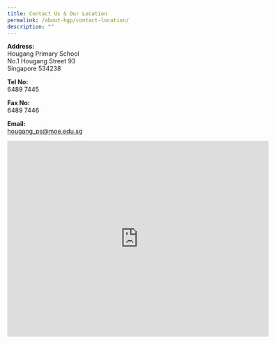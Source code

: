 ```yaml
---
title: Contact Us & Our Location
permalink: /about-hgp/contact-location/
description: ""
---
```

<p><strong>Address:</strong><br />Hougang Primary School<br />No.1 Hougang Street 93<br />Singapore 534238</p>
<p><strong>Tel No:</strong> <br />6489 7445</p>
<p><strong>Fax No:</strong><br />6489 7446&nbsp;</p>
<p><strong>Email:</strong><br /><a href="mailto:hougang_ps@moe.edu.sg">hougang_ps@moe.edu.sg</a></p>
<p><iframe src="https://www.google.com/maps/embed?pb=!1m18!1m12!1m3!1d3988.6644011961225!2d103.8786816142652!3d1.3780317618693088!2m3!1f0!2f0!3f0!3m2!1i1024!2i768!4f13.1!3m3!1m2!1s0x31da1644a2db98d3%3A0x2d070fd6ef8164e9!2sHougang+Primary+School!5e0!3m2!1sen!2ssg!4v1547441314864" width="600" height="450" frameborder="0" allowfullscreen="allowfullscreen" data-mce-fragment="1"></iframe></p>